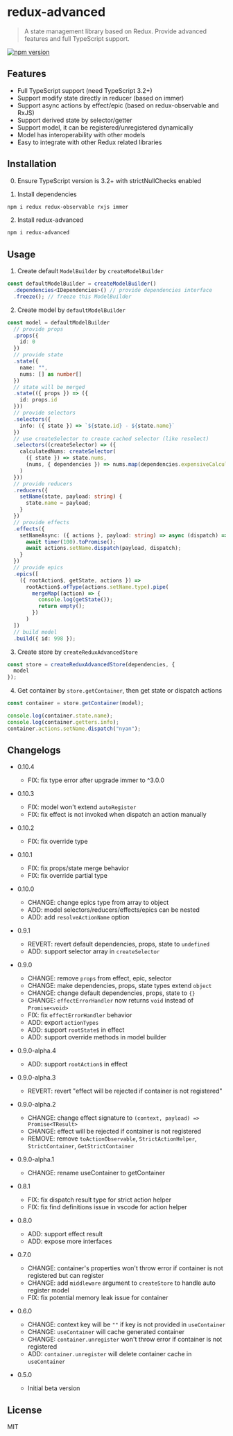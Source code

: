 # redux-advanced

> A state management library based on Redux. Provide advanced features and full TypeScript support.

[![npm version](https://img.shields.io/npm/v/redux-advanced.svg)](https://www.npmjs.com/package/redux-advanced)

## Features

- Full TypeScript support (need TypeScript 3.2+)
- Support modify state directly in reducer (based on immer)
- Support async actions by effect/epic (based on redux-observable and RxJS)
- Support derived state by selector/getter
- Support model, it can be registered/unregistered dynamically
- Model has interoperability with other models
- Easy to integrate with other Redux related libraries

## Installation

0. Ensure TypeScript version is 3.2+ with strictNullChecks enabled

1. Install dependencies

```sh
npm i redux redux-observable rxjs immer
```

2. Install redux-advanced

```sh
npm i redux-advanced
```

## Usage

1. Create default `ModelBuilder` by `createModelBuilder`

```typescript
const defaultModelBuilder = createModelBuilder()
  .dependencies<IDependencies>() // provide dependencies interface
  .freeze(); // freeze this ModelBuilder
```

2. Create model by `defaultModelBuilder`

```typescript
const model = defaultModelBuilder
  // provide props
  .props({
    id: 0
  })
  // provide state
  .state({
    name: "",
    nums: [] as number[]
  })
  // state will be merged
  .state(({ props }) => ({
    id: props.id
  }))
  // provide selectors
  .selectors({
    info: ({ state }) => `${state.id} - ${state.name}`
  })
  // use createSelector to create cached selector (like reselect)
  .selectors((createSelector) => ({
    calculatedNums: createSelector(
      ({ state }) => state.nums,
      (nums, { dependencies }) => nums.map(dependencies.expensiveCalculate)
    )
  }))
  // provide reducers
  .reducers({
    setName(state, payload: string) {
      state.name = payload;
    }
  })
  // provide effects
  .effects({
    setNameAsync: ({ actions }, payload: string) => async (dispatch) => {
      await timer(100).toPromise();
      await actions.setName.dispatch(payload, dispatch);
    }
  })
  // provide epics
  .epics([
    ({ rootAction$, getState, actions }) =>
      rootAction$.ofType(actions.setName.type).pipe(
        mergeMap((action) => {
          console.log(getState());
          return empty();
        })
      )
  ])
  // build model
  .build({ id: 998 });
```

3. Create store by `createReduxAdvancedStore`

```typescript
const store = createReduxAdvancedStore(dependencies, {
  model
});
```

4. Get container by `store.getContainer`, then get state or dispatch actions

```typescript
const container = store.getContainer(model);

console.log(container.state.name);
console.log(container.getters.info);
container.actions.setName.dispatch("nyan");
```

## Changelogs

- 0.10.4

  - FIX: fix type error after upgrade immer to ^3.0.0

- 0.10.3

  - FIX: model won't extend `autoRegister`
  - FIX: fix effect is not invoked when dispatch an action manually

- 0.10.2

  - FIX: fix override type

- 0.10.1

  - FIX: fix props/state merge behavior
  - FIX: fix override partial type

- 0.10.0

  - CHANGE: change epics type from array to object
  - ADD: model selectors/reducers/effects/epics can be nested
  - ADD: add `resolveActionName` option

- 0.9.1

  - REVERT: revert default dependencies, props, state to `undefined`
  - ADD: support selector array in `createSelector`

- 0.9.0

  - CHANGE: remove `props` from effect, epic, selector
  - CHANGE: make dependencies, props, state types extend `object`
  - CHANGE: change default dependencies, props, state to `{}`
  - CHANGE: `effectErrorHandler` now returns `void` instead of `Promise<void>`
  - FIX: fix `effectErrorHandler` behavior
  - ADD: export `actionTypes`
  - ADD: support `rootState$` in effect
  - ADD: support override methods in model builder

- 0.9.0-alpha.4

  - ADD: support `rootAction$` in effect

- 0.9.0-alpha.3

  - REVERT: revert "effect will be rejected if container is not registered"

- 0.9.0-alpha.2

  - CHANGE: change effect signature to `(context, payload) => Promise<TResult>`
  - CHANGE: effect will be rejected if container is not registered
  - REMOVE: remove `toActionObservable`, `StrictActionHelper`, `StrictContainer`, `GetStrictContainer`

- 0.9.0-alpha.1

  - CHANGE: rename useContainer to getContainer

- 0.8.1

  - FIX: fix dispatch result type for strict action helper
  - FIX: fix find definitions issue in vscode for action helper

- 0.8.0

  - ADD: support effect result
  - ADD: expose more interfaces

- 0.7.0

  - CHANGE: container's properties won't throw error if container is not registered but can register
  - CHANGE: add `middleware` argument to `createStore` to handle auto register model
  - FIX: fix potential memory leak issue for container

- 0.6.0

  - CHANGE: context key will be `""` if key is not provided in `useContainer`
  - CHANGE: `useContainer` will cache generated container
  - CHANGE: `container.unregister` won't throw error if container is not registered
  - ADD: `container.unregister` will delete container cache in `useContainer`

- 0.5.0

  - Initial beta version

## License

MIT
